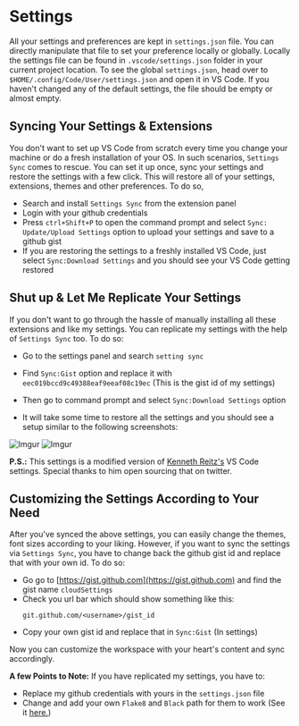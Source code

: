 # Settings

All your settings and preferences are kept in `settings.json` file. You can directly manipulate that file to set your preference locally or globally. Locally the settings file can be found in `.vscode/settings.json` folder in your current project location. To see the global `settings.json`, head over to `$HOME/.config/Code/User/settings.json` and open it in VS Code. If you haven't changed any of the default settings, the file should be empty or almost empty.


## Syncing Your Settings & Extensions

You don't want to set up VS Code from scratch every time you change your machine or do a fresh installation of your OS. In such scenarios, `Settings Sync` comes to rescue. You can set it up once, sync your settings and restore the settings with a few click. This will restore all of your settings, extensions, themes and other preferences. To do so,

* Search and install `Settings Sync` from the extension panel
* Login with your github credentials
* Press `ctrl+Shift+P` to open the command prompt and select `Sync: Update/Upload Settings` option to upload your settings and save to a github gist
* If you are restoring the settings to a freshly installed VS Code, just select `Sync:Download Settings` and you should see your VS Code getting restored


## Shut up & Let Me Replicate Your Settings

If you don't want to go through the hassle of manually installing all these extensions and like my settings. You can replicate my settings with the help of `Settings Sync` too. To do so:

* Go to the settings panel and search `setting sync`

* Find `Sync:Gist` option and replace it with `eec019bccd9c49388eaf9eeaf08c19ec` (This is the gist id of my settings)
* Then go to command prompt and select `Sync:Download Settings` option
* It will take some time to restore all the settings and you should see a setup similar to the following screenshots:

![Imgur](https://i.imgur.com/esscMKH.png)
![Imgur](https://i.imgur.com/TtYbXeI.png)




**P.S.:** This settings is a modified version of [Kenneth Reitz's](https://www.kennethreitz.org/) VS Code settings. Special thanks to him open sourcing that on twitter.

## Customizing the Settings According to Your Need

After you've synced the above settings, you can easily change the themes, font sizes according to your liking. However, if you want to sync the settings via `Settings Sync`, you have to change back the github gist id and replace that with your own id. To do so:

* Go go to [https://gist.github.com](https://gist.github.com) and find the gist name `cloudSettings`
* Check you url bar which should show something like this:
    ```
    git.github.com/<username>/gist_id
    ```
* Copy your own gist id and replace that in `Sync:Gist` (In settings)

Now you can customize the workspace with your heart's content and sync accordingly.

**A few Points to Note:**
If you have replicated my settings, you have to:

* Replace my github credentials with yours in the `settings.json` file
* Change and add your own `Flake8` and `Black` path for them to work (See it [here.](https://py-vscode.readthedocs.io/en/latest/files/linting.html#setting-up-linters-in-vs-code))
